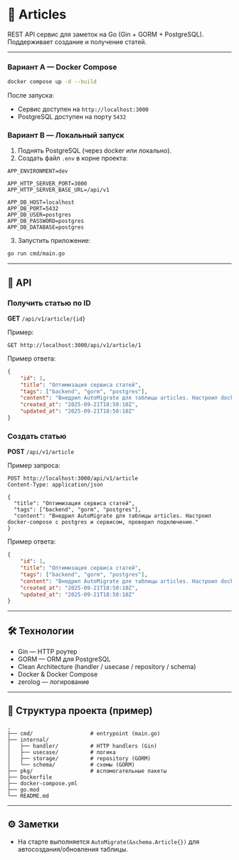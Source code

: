 # 📘 Articles

REST API сервис для заметок на Go (Gin + GORM + PostgreSQL). Поддерживает создание и получение статей.

---

### Вариант A — Docker Compose

```bash
docker compose up -d --build
```

После запуска:

- Сервис доступен на `http://localhost:3000`
- PostgreSQL доступен на порту `5432`

### Вариант B — Локальный запуск

1. Поднять PostgreSQL (через docker или локально).
2. Создать файл `.env` в корне проекта:

```env
APP_ENVIRONMENT=dev

APP_HTTP_SERVER_PORT=3000
APP_HTTP_SERVER_BASE_URL=/api/v1

APP_DB_HOST=localhost
APP_DB_PORT=5432
APP_DB_USER=postgres
APP_DB_PASSWORD=postgres
APP_DB_DATABASE=postgres
```

3. Запустить приложение:

```bash
go run cmd/main.go
```

---

## 🔗 API

### Получить статью по ID

**GET** `/api/v1/article/{id}`

Пример:

```http
GET http://localhost:3000/api/v1/article/1
```

Пример ответа:

```json
{
	"id": 1,
	"title": "Оптимизация сервиса статей",
	"tags": ["backend", "gorm", "postgres"],
	"content": "Внедрил AutoMigrate для таблицы articles. Настроил docker-compose с postgres и сервисом, проверил подключение.",
	"created_at": "2025-09-21T18:50:10Z",
	"updated_at": "2025-09-21T18:50:10Z"
}
```

### Создать статью

**POST** `/api/v1/article`

Пример запроса:

```http
POST http://localhost:3000/api/v1/article
Content-Type: application/json

{
  "title": "Оптимизация сервиса статей",
  "tags": ["backend", "gorm", "postgres"],
  "content": "Внедрил AutoMigrate для таблицы articles. Настроил docker-compose с postgres и сервисом, проверил подключение."
}
```

Пример ответа:

```json
{
	"id": 1,
	"title": "Оптимизация сервиса статей",
	"tags": ["backend", "gorm", "postgres"],
	"content": "Внедрил AutoMigrate для таблицы articles. Настроил docker-compose с postgres и сервисом, проверил подключение.",
	"created_at": "2025-09-21T18:50:10Z",
	"updated_at": "2025-09-21T18:50:10Z"
}
```

---

## 🛠️ Технологии

- Gin — HTTP роутер
- GORM — ORM для PostgreSQL
- Clean Architecture (handler / usecase / repository / schema)
- Docker & Docker Compose
- zerolog — логирование

---

## 📂 Структура проекта (пример)

```
.
├── cmd/                  # entrypoint (main.go)
├── internal/
│   ├── handler/          # HTTP handlers (Gin)
│   ├── usecase/          # логика
│   ├── storage/          # repository (GORM)
│   └── schema/           # схемы (GORM)
├── pkg/                  # вспомогательные пакеты
├── Dockerfile
├── docker-compose.yml
├── go.mod
└── README.md
```

---

## ⚙️ Заметки

- На старте выполняется `AutoMigrate(&schema.Article{})` для автосоздания/обновления таблицы.
